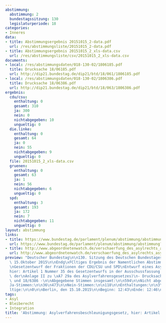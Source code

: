 ```yaml
---
abstimmung:
  abstimmung: 2
  bundestagssitzung: 130
  legislaturperiode: 18
categories:
- Inneres
data:
- title: Abstimmungsergebnis 20151015_2-data.pdf
  url: /res/abstimmungsliste/20151015_2-data.pdf
- title: Abstimmungsergebnis 20151015_2_xls-data.csv
  url: /res/abstimmungsliste/csv/20151015_2_xls-data.csv
documents:
- local: /res/abstimmungsdaten/018-130-02/1806185.pdf
  title: Drucksache 18/06185.pdf
  url: http://dip21.bundestag.de/dip21/btd/18/061/1806185.pdf
- local: /res/abstimmungsdaten/018-130-02/1806386.pdf
  title: Drucksache 18/06386.pdf
  url: http://dip21.bundestag.de/dip21/btd/18/063/1806386.pdf
ergebnis:
  cdu/csu:
    enthaltung: 0
    gesamt: 310
    ja: 300
    nein: 0
    nichtabgegeben: 10
    ungueltig: 0
  die.linke:
    enthaltung: 0
    gesamt: 64
    ja: 0
    nein: 55
    nichtabgegeben: 9
    ungueltig: 0
  file: 20151015_2_xls-data.csv
  gruenen:
    enthaltung: 0
    gesamt: 63
    ja: 1
    nein: 56
    nichtabgegeben: 6
    ungueltig: 0
  spd:
    enthaltung: 3
    gesamt: 193
    ja: 172
    nein: 7
    nichtabgegeben: 11
    ungueltig: 0
layout: abstimmung
links:
- title: https://www.bundestag.de/parlament/plenum/abstimmung/abstimmung?id=366
  url: https://www.bundestag.de/parlament/plenum/abstimmung/abstimmung?id=366
- title: http://www.abgeordnetenwatch.de/verschaerfung_des_asylrechts_asylpaket_i-1105-766.html
  url: http://www.abgeordnetenwatch.de/verschaerfung_des_asylrechts_asylpaket_i-1105-766.html
preview: "Deutscher Bundestag\n\n130. Sitzung des Deutschen Bundestages\nam Donnerstag,\
  \ 15.Oktober 2015\n\nEndg\xFCltiges Ergebnis der Namentlichen Abstimmung Nr. 2\n\
  \nGesetzentwurf der Fraktionen der CDU/CSU und SPD\nEntwurf eines Asylverfahrensbeschleunigungsgesetzes\n\
  hier: Artikel 1 Nummer 35 des Gesetzentwurfs in der Ausschussfassung (Neufassung\
  \ der\nAnlage II zu \xA7 29a des Asylverfahrensgesetzes)\n- Drucksachen 18/6185\
  \ und 18/6386 -\n\nAbgegebene Stimmen insgesamt:\n\n594\n\nNicht abgegebene Stimmen:\n\
  Ja-Stimmen:\n\n36\n473\n\nNein-Stimmen:\n\n118\n\nEnthaltungen:\n\n3\n\nUng\xFC\
  ltige:\n\n0\n\nBerlin, den 15.10.2015\n\nBeginn: 12:43\nEnde: 12:46\n"
tags:
- Asyl
- Bleiberecht
- Integration
title: 'Abstimmung: Asylverfahrensbeschleunigungsgesetz, hier: Artikel 1 Nummer 35'
---
```

